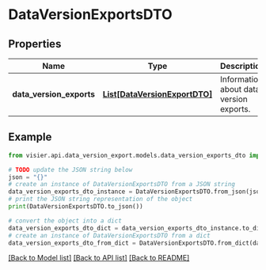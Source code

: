 # DataVersionExportsDTO


## Properties

Name | Type | Description | Notes
------------ | ------------- | ------------- | -------------
**data_version_exports** | [**List[DataVersionExportDTO]**](DataVersionExportDTO.md) | Information about data version exports. | [optional] 

## Example

```python
from visier.api.data_version_export.models.data_version_exports_dto import DataVersionExportsDTO

# TODO update the JSON string below
json = "{}"
# create an instance of DataVersionExportsDTO from a JSON string
data_version_exports_dto_instance = DataVersionExportsDTO.from_json(json)
# print the JSON string representation of the object
print(DataVersionExportsDTO.to_json())

# convert the object into a dict
data_version_exports_dto_dict = data_version_exports_dto_instance.to_dict()
# create an instance of DataVersionExportsDTO from a dict
data_version_exports_dto_from_dict = DataVersionExportsDTO.from_dict(data_version_exports_dto_dict)
```
[[Back to Model list]](../README.md#documentation-for-models) [[Back to API list]](../README.md#documentation-for-api-endpoints) [[Back to README]](../README.md)


